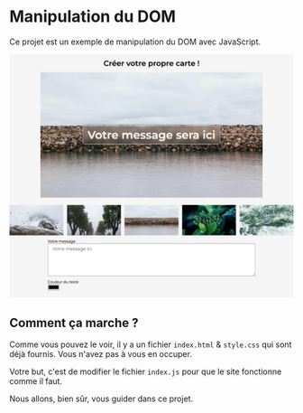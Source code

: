 # Manipulation du DOM

Ce projet est un exemple de manipulation du DOM avec JavaScript.

![img](_docs/screenshot.png)

## Comment ça marche ?

Comme vous pouvez le voir, il y a un fichier `index.html` & `style.css` qui sont déjà fournis. Vous n'avez pas à vous en occuper.

Votre but, c'est de modifier le fichier `index.js` pour que le site fonctionne comme il faut.

Nous allons, bien sûr, vous guider dans ce projet.
